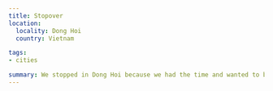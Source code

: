 ```yaml
---
title: Stopover
location:
  locality: Dong Hoi
  country: Vietnam

tags:
- cities

summary: We stopped in Dong Hoi because we had the time and wanted to break up the bus ride to Hanoi.
---
```

